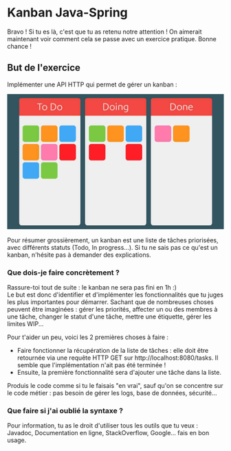 # Kanban Java-Spring

Bravo ! Si tu es là, c'est que tu as retenu notre attention ! On aimerait maintenant voir comment cela se passe avec un exercice pratique.
Bonne chance !

## But de l'exercice

Implémenter une API HTTP qui permet de gérer un kanban : 

![Kanban image](kanban.jpg)

Pour résumer grossièrement, un kanban est une liste de tâches priorisées, avec différents statuts (Todo, In progress...). 
Si tu ne sais pas ce qu'est un kanban, n'hésite pas à demander des explications.

### Que dois-je faire concrètement ?
Rassure-toi tout de suite : le kanban ne sera pas fini en 1h :)   
Le but est donc d'identifier et d'implémenter les fonctionnalités que tu juges les plus importantes pour démarrer. 
Sachant que de nombreuses choses peuvent être imaginées : gérer les priorités, affecter un ou des membres à une tâche, changer le statut d'une tâche, mettre une étiquette, gérer les limites WIP...  

Pour t'aider un peu, voici les 2 premières choses à faire : 
- Faire fonctionner la récupération de la liste de tâches : elle doit être retournée via une requête HTTP GET sur http://localhost:8080/tasks. Il semble que l'implémentation n'ait pas été terminée !
- Ensuite, la première fonctionnalité sera d'ajouter une tâche dans la liste.

Produis le code comme si tu le faisais "en vrai", sauf qu'on se concentre sur le code métier : pas besoin de gérer les logs, base de données, sécurité...

### Que faire si j'ai oublié la syntaxe ?
Pour information, tu as le droit d'utiliser tous les outils que tu veux : Javadoc, Documentation en ligne, StackOverflow, Google... fais en bon usage.
